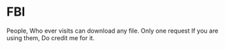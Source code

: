 # FBI
People, Who ever visits can download any file.
Only one request If you are using them, Do credit me for it.
